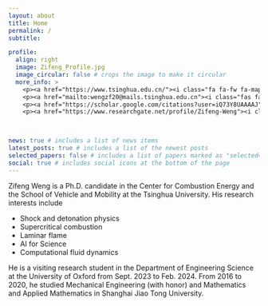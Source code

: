 ```yaml
---
layout: about
title: Home
permalink: /
subtitle: 

profile:
  align: right
  image: Zifeng_Profile.jpg
  image_circular: false # crops the image to make it circular
  more_info: >
    <p><a href="https://www.tsinghua.edu.cn/"><i class="fa fa-fw fa-map-marker" aria-hidden="true"></i> Beijing, China</a></p>
    <p><a href="mailto:wengzf20@mails.tsinghua.edu.cn"><i class="fas fa-fw fa-envelope" aria-hidden="true"></i> Email</a></p>
    <p><a href="https://scholar.google.com/citations?user=iQ73Y8UAAAAJ"><i class="fas fa-fw fa-graduation-cap"></i> Google Scholar</a></p>
    <p><a href="https://www.researchgate.net/profile/Zifeng-Weng"><i class="fab fa-fw fa-researchgate" aria-hidden="true"></i> ResearchGate</a></p>

    

news: true # includes a list of news items
latest_posts: true # includes a list of the newest posts
selected_papers: false # includes a list of papers marked as "selected={true}"
social: true # includes social icons at the bottom of the page
---
```

Zifeng Weng is a Ph.D. candidate in the Center for Combustion Energy and the School of Vehicle and Mobility at the Tsinghua University. His research interests include
- Shock and detonation physics
- Supercritical combustion
- Laminar flame
- AI for Science
- Computational fluid dynamics 

He is a visiting research student in the Department of Engineering Science at the University of Oxford from Sept. 2023 to Feb. 2024. From 2016 to 2020, he studied Mechanical Engineering (with honor) and Mathematics and Applied Mathematics in Shanghai Jiao Tong University.